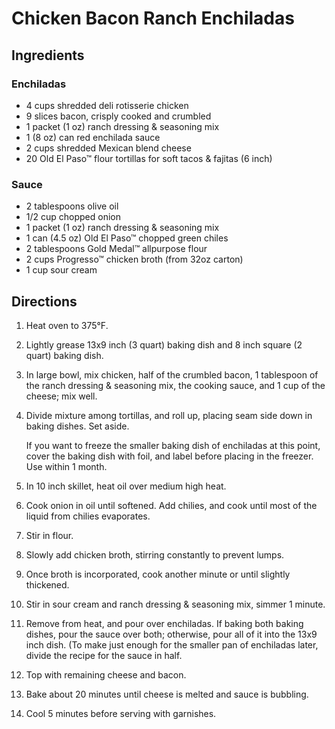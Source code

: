 # Chicken Bacon Ranch Enchiladas

## Ingredients 

### Enchiladas 
-  4 cups shredded deli rotisserie chicken 
-  9 slices bacon, crisply cooked and crumbled 
-  1 packet (1 oz) ranch dressing & seasoning mix 
-  1 (8 oz) can red enchilada sauce
-  2 cups shredded Mexican blend cheese 
-  20 Old El Paso™ flour tortillas for soft tacos & fajitas (6 inch) 

### Sauce 
-  2 tablespoons olive oil 
-  1/2 cup chopped onion 
-  1 packet (1 oz) ranch dressing & seasoning mix 
-  1 can (4.5 oz) Old El Paso™ chopped green chiles 
-  2 tablespoons Gold Medal™ allpurpose flour 
-  2 cups Progresso™ chicken broth (from 32­oz carton) 
-  1 cup sour cream

## Directions 
1.  Heat oven to 375°F.
1.  Lightly grease 13x9 inch (3 quart) baking dish and 8 inch square (2 quart) baking dish.
1.  In large bowl, mix chicken, half of the crumbled bacon, 1 tablespoon of the ranch dressing & seasoning mix, the cooking sauce, and 1 cup of the cheese; mix well. 
1.  Divide mixture among tortillas, and roll up, placing seam side down in baking dishes. Set aside.

    If you want to freeze the smaller baking dish of enchiladas at this point, cover the baking dish with foil, and label before placing in the freezer. Use within 1 month. 
    
1.  In 10 inch skillet, heat oil over medium high heat.
1.  Cook onion in oil until softened. Add chilies, and cook until most of the liquid from chilies evaporates.
1.  Stir in flour.
1.  Slowly add chicken broth, stirring constantly to prevent lumps. 
1.  Once broth is incorporated, cook another minute or until slightly thickened.
1.  Stir in sour cream and ranch dressing & seasoning mix, simmer 1 minute. 
1.  Remove from heat, and pour over enchiladas. If baking both baking dishes, pour the sauce over both; otherwise, pour all of it into the 13x9 inch dish. (To make just enough for the smaller pan of enchiladas later, divide the recipe for the sauce in half. 
1.  Top with remaining cheese and bacon.
1.  Bake about 20 minutes until cheese is melted and sauce is bubbling.
1.  Cool 5 minutes before serving with garnishes.
